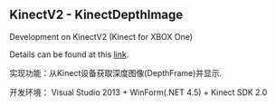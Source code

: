 ## KinectV2 - KinectDepthImage

Development on KinectV2 (Kinect for XBOX One)

Details can be found at this [link](http://github.com/fengyhack/KinectV2).

实现功能：从Kinect设备获取深度图像(DepthFrame)并显示.

开发环境： Visual Studio 2013 + WinForm(.NET 4.5) + Kinect SDK 2.0
